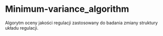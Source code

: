 # Minimum-variance_algorithm
Algorytm oceny jakości regulacji zastosowany do badania zmiany struktury układu regulacji.
